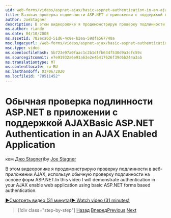 ```yaml
---
uid: web-forms/videos/aspnet-ajax/basic-aspnet-authentication-in-an-ajax-enabled-application
title: Базовая проверка подлинности ASP.NET в приложении с поддержкой AJAX | Документация Майкрософт
author: JoeStagner
description: В этом видеоролике я продемонстрирую проверку подлинности в веб-приложении AJAX, используя обычную проверку подлинности на основе форм ASP.NET.
ms.author: riande
ms.date: 04/10/2008
ms.assetid: 782eca6d-51d6-4c8e-b2ea-59dfa567740a
msc.legacyurl: /web-forms/videos/aspnet-ajax/basic-aspnet-authentication-in-an-ajax-enabled-application
msc.type: video
ms.openlocfilehash: 5b723e97a0faac1c2b1dffb634f530d9a3cfc59c
ms.sourcegitcommit: e7e91932a6e91a63e2e46417626f39d6b244a3ab
ms.translationtype: MT
ms.contentlocale: ru-RU
ms.lasthandoff: 03/06/2020
ms.locfileid: "78511452"
---
```

# <a name="basic-aspnet-authentication-in-an-ajax-enabled-application"></a><span data-ttu-id="8f35f-103">Обычная проверка подлинности ASP.NET в приложении с поддержкой AJAX</span><span class="sxs-lookup"><span data-stu-id="8f35f-103">Basic ASP.NET Authentication in an AJAX Enabled Application</span></span>

<span data-ttu-id="8f35f-104">кем [Джо Stagner)](https://github.com/JoeStagner)</span><span class="sxs-lookup"><span data-stu-id="8f35f-104">by [Joe Stagner](https://github.com/JoeStagner)</span></span>

<span data-ttu-id="8f35f-105">В этом видеоролике я продемонстрирую проверку подлинности в веб-приложении AJAX, используя обычную проверку подлинности на основе форм ASP.NET.</span><span class="sxs-lookup"><span data-stu-id="8f35f-105">In this video I will demonstrate authentication in your AJAX enable web application using basic ASP.NET forms based authentication.</span></span>

[<span data-ttu-id="8f35f-106">&#9654;Смотреть видео (31 минута)</span><span class="sxs-lookup"><span data-stu-id="8f35f-106">&#9654; Watch video (31 minutes)</span></span>](https://channel9.msdn.com/Blogs/ASP-NET-Site-Videos/basic-aspnet-authentication-in-an-ajax-enabled-application)

> [!div class="step-by-step"]
> <span data-ttu-id="8f35f-107">[Назад](implement-infinite-data-patterns-in-ajax.md)
> [Вперед](how-to-dynamically-change-css-using-the-aspnet-ajax-updatepanel.md)</span><span class="sxs-lookup"><span data-stu-id="8f35f-107">[Previous](implement-infinite-data-patterns-in-ajax.md)
[Next](how-to-dynamically-change-css-using-the-aspnet-ajax-updatepanel.md)</span></span>
